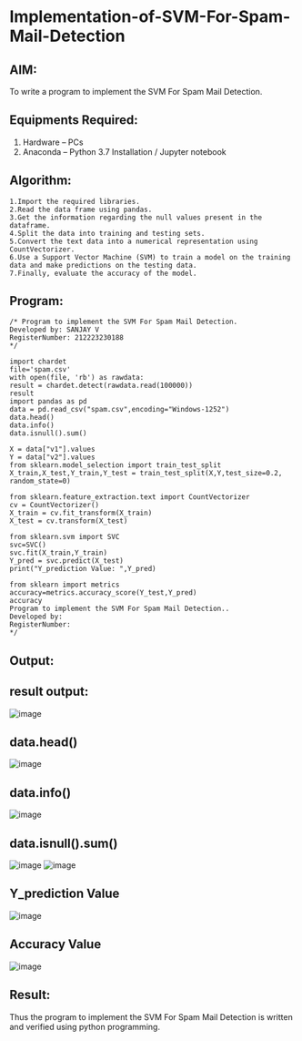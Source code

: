 # Implementation-of-SVM-For-Spam-Mail-Detection

## AIM:
To write a program to implement the SVM For Spam Mail Detection.

## Equipments Required:
1. Hardware – PCs
2. Anaconda – Python 3.7 Installation / Jupyter notebook

## Algorithm:
```
1.Import the required libraries.
2.Read the data frame using pandas.
3.Get the information regarding the null values present in the dataframe.
4.Split the data into training and testing sets.
5.Convert the text data into a numerical representation using CountVectorizer.
6.Use a Support Vector Machine (SVM) to train a model on the training data and make predictions on the testing data.
7.Finally, evaluate the accuracy of the model. 
```
## Program:
```
/* Program to implement the SVM For Spam Mail Detection.
Developed by: SANJAY V
RegisterNumber: 212223230188
*/

import chardet
file='spam.csv'
with open(file, 'rb') as rawdata:
result = chardet.detect(rawdata.read(100000))
result
import pandas as pd
data = pd.read_csv("spam.csv",encoding="Windows-1252")
data.head()
data.info()
data.isnull().sum()

X = data["v1"].values
Y = data["v2"].values
from sklearn.model_selection import train_test_split
X_train,X_test,Y_train,Y_test = train_test_split(X,Y,test_size=0.2, random_state=0)

from sklearn.feature_extraction.text import CountVectorizer
cv = CountVectorizer()
X_train = cv.fit_transform(X_train)
X_test = cv.transform(X_test)

from sklearn.svm import SVC
svc=SVC()
svc.fit(X_train,Y_train)
Y_pred = svc.predict(X_test)
print("Y_prediction Value: ",Y_pred)

from sklearn import metrics
accuracy=metrics.accuracy_score(Y_test,Y_pred)
accuracy
Program to implement the SVM For Spam Mail Detection..
Developed by: 
RegisterNumber:  
*/
```

## Output:
## result output:
![image](https://github.com/sanjayy2431/Implementation-of-SVM-For-Spam-Mail-Detection/assets/149365143/a83ef5c9-4219-45dd-b977-48fd46be7642)
## data.head()
![image](https://github.com/sanjayy2431/Implementation-of-SVM-For-Spam-Mail-Detection/assets/149365143/65e15ea4-0948-4502-a9b0-25d3a238390b)
## data.info()
![image](https://github.com/sanjayy2431/Implementation-of-SVM-For-Spam-Mail-Detection/assets/149365143/cbc130ba-8dce-4228-997c-58ca8906c4c2)
## data.isnull().sum()
![image](https://github.com/sanjayy2431/Implementation-of-SVM-For-Spam-Mail-Detection/assets/149365143/56a0cf18-6817-42e5-95c4-19f97afea382)
![image](https://github.com/sanjayy2431/Implementation-of-SVM-For-Spam-Mail-Detection/assets/149365143/7906518d-655f-45df-9c02-5d4102f596c5)
## Y_prediction Value
![image](https://github.com/sanjayy2431/Implementation-of-SVM-For-Spam-Mail-Detection/assets/149365143/3d887584-92f3-43b4-84f5-d7867e16e0f9)
## Accuracy Value
![image](https://github.com/sanjayy2431/Implementation-of-SVM-For-Spam-Mail-Detection/assets/149365143/28241601-5b4f-4d6c-96ea-f53202004fac)






## Result:
Thus the program to implement the SVM For Spam Mail Detection is written and verified using python programming.
